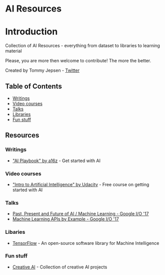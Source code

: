 # AI Resources

# Introduction


Collection of AI Resources - everything from dataset to libraries to learning material

Please, you are more then welcome to contribute! The more the better.

Created by Tommy Jepsen - [Twitter](https://twitter.com/tommy_jepsen)

## Table of Contents

- [Writings](#writings)
- [Video courses](#video-courses)
- [Talks](#talks)
- [Libraries](#libaries)
- [Fun stuff](#fun-stuff)


## Resources

### Writings
- ["AI Playbook" by a16z](http://aiplaybook.a16z.com/docs/intro/getting-started) - Get started with AI

### Video courses
- ["Intro to Artificial Intelligence" by Udacity](https://classroom.udacity.com/courses/cs271) - Free course on getting started with AI

### Talks
- [Past, Present and Future of AI / Machine Learning - Google I/O '17](https://www.youtube.com/watch?v=0ueamFGdOpA)
- [Machine Learning APIs by Example - Google I/O '17](https://www.youtube.com/watch?v=nS_wSAAokxk)

### Libaries
- [TensorFlow](https://www.tensorflow.org/) - An open-source software library for Machine Intelligence

### Fun stuff
- [Creative AI](http://www.creativeai.net/) - Collection of creative AI projects

